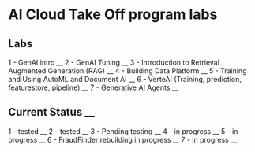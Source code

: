# AI Cloud Take Off program labs

## Labs 
1 - GenAI intro __
2 - GenAI Tuning __
3 - Introduction to Retrieval Augmented Generation (RAG) __
4 - Building Data Platform __
5 - Training and Using AutoML and Document AI __
6 - VerteAI (Training, prediction, featurestore, pipeline) __
7 - Generative AI Agents __


## Current Status __
1 - tested __
2 - tested __
3 - Pending testing __
4 - in progress __
5 - in progress __
6 - FraudFinder rebuilding in progress __
7 - in progress __

